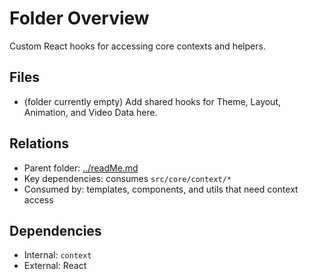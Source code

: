 # Folder Overview

Custom React hooks for accessing core contexts and helpers.

## Files

- (folder currently empty) Add shared hooks for Theme, Layout, Animation, and Video Data here.

## Relations

- Parent folder: [../readMe.md](../readMe.md)
- Key dependencies: consumes `src/core/context/*`
- Consumed by: templates, components, and utils that need context access

## Dependencies

- Internal: `context`
- External: React
